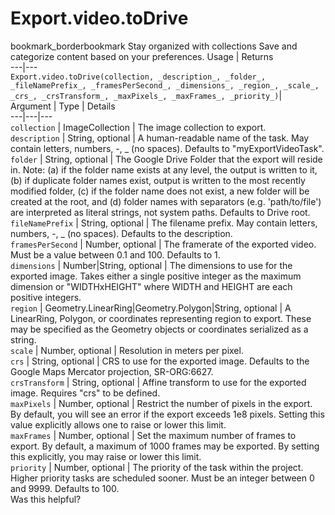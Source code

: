  
#  Export.video.toDrive
bookmark_borderbookmark Stay organized with collections  Save and categorize content based on your preferences.
Usage | Returns  
---|---  
`Export.video.toDrive(collection, _description_, _folder_, _fileNamePrefix_, _framesPerSecond_, _dimensions_, _region_, _scale_, _crs_, _crsTransform_, _maxPixels_, _maxFrames_, _priority_)`|   
Argument | Type | Details  
---|---|---  
`collection` | ImageCollection | The image collection to export.  
`description` | String, optional | A human-readable name of the task. May contain letters, numbers, -, _ (no spaces). Defaults to "myExportVideoTask".  
`folder` | String, optional | The Google Drive Folder that the export will reside in. Note: (a) if the folder name exists at any level, the output is written to it, (b) if duplicate folder names exist, output is written to the most recently modified folder, (c) if the folder name does not exist, a new folder will be created at the root, and (d) folder names with separators (e.g. 'path/to/file') are interpreted as literal strings, not system paths. Defaults to Drive root.  
`fileNamePrefix` | String, optional | The filename prefix. May contain letters, numbers, -, _ (no spaces). Defaults to the description.  
`framesPerSecond` | Number, optional | The framerate of the exported video. Must be a value between 0.1 and 100. Defaults to 1.  
`dimensions` | Number|String, optional | The dimensions to use for the exported image. Takes either a single positive integer as the maximum dimension or "WIDTHxHEIGHT" where WIDTH and HEIGHT are each positive integers.  
`region` | Geometry.LinearRing|Geometry.Polygon|String, optional | A LinearRing, Polygon, or coordinates representing region to export. These may be specified as the Geometry objects or coordinates serialized as a string.  
`scale` | Number, optional | Resolution in meters per pixel.  
`crs` | String, optional | CRS to use for the exported image. Defaults to the Google Maps Mercator projection, SR-ORG:6627.  
`crsTransform` | String, optional | Affine transform to use for the exported image. Requires "crs" to be defined.  
`maxPixels` | Number, optional | Restrict the number of pixels in the export. By default, you will see an error if the export exceeds 1e8 pixels. Setting this value explicitly allows one to raise or lower this limit.  
`maxFrames` | Number, optional | Set the maximum number of frames to export. By default, a maximum of 1000 frames may be exported. By setting this explicitly, you may raise or lower this limit.  
`priority` | Number, optional | The priority of the task within the project. Higher priority tasks are scheduled sooner. Must be an integer between 0 and 9999. Defaults to 100.  
Was this helpful?
